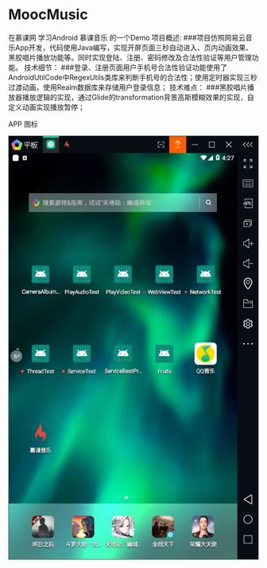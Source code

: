 # MoocMusic
在慕课网 学习Android  慕课音乐 的一个Demo
项目概述:
###项目仿照网易云音乐App开发，代码使用Java编写，实现开屏页面三秒自动进入、页内动画效果、黑胶唱片播放功能等。同时实现登陆、注册、密码修改及合法性验证等用户管理功能。 
技术细节：
###登录、注册页面用户手机号合法性验证功能使用了AndroidUtilCode中RegexUtils类库来判断手机号的合法性；使用定时器实现三秒过渡动画，使用Realm数据库来存储用户登录信息；
技术难点：
###黑胶唱片播放器播放逻辑的实现，通过Glide的transformation背景高斯模糊效果的实现，自定义动画实现播放暂停；

APP 图标

![](https://github.com/nice98k/MoocMusic/blob/master/APP%E6%88%AA%E5%9B%BE/APP%E5%9B%BE%E6%A0%87.png)
